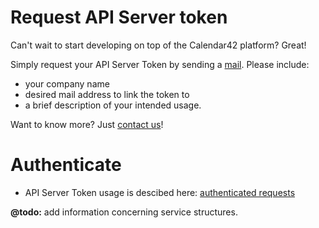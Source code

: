 
# Request API Server token

Can't wait to start developing on top of the Calendar42 platform? Great!

Simply request your API Server Token by sending a [mail](mailto:support@calendar42.com). Please include:

* your company name
* desired mail address to link the token to
* a brief description of your intended usage.

Want to know more? Just [contact us](http://site.calendar42.com/)!

# Authenticate
* API Server Token usage is descibed here: [authenticated requests](/rest-api/introduction/#authenticate)

**@todo:** add information concerning service structures.
